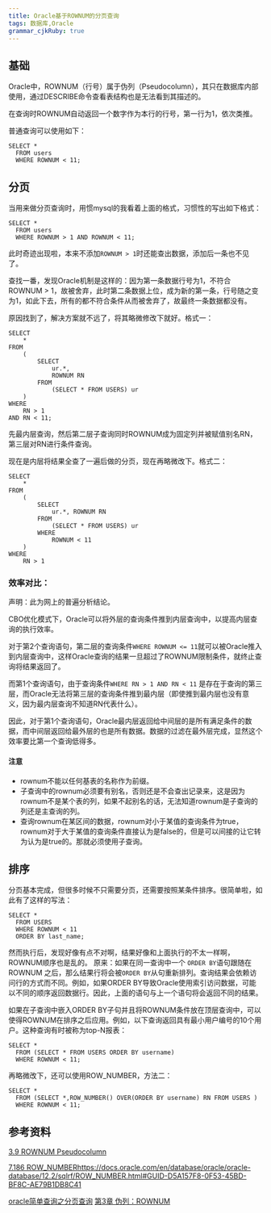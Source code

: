 ```yaml
---
title: Oracle基于ROWNUM的分页查询 
tags: 数据库,Oracle
grammar_cjkRuby: true
---
```


## 基础
Oracle中，ROWNUM（行号）属于伪列（Pseudocolumn），其只在数据库内部使用，通过DESCRIBE命令查看表结构也是无法看到其描述的。

在查询时ROWNUM自动返回一个数字作为本行的行号，第一行为1，依次类推。

普通查询可以使用如下：
```
SELECT *
  FROM users
  WHERE ROWNUM < 11;
```
## 分页
当用来做分页查询时，用惯mysql的我看着上面的格式，习惯性的写出如下格式：

```
SELECT *
  FROM users
  WHERE ROWNUM > 1 AND ROWNUM < 11;
```
此时奇迹出现啦，本来不添加```ROWNUM > 1```时还能查出数据，添加后一条也不见了。

查找一番，发现Oracle机制是这样的：因为第一条数据行号为1，不符合ROWNUM > 1，故被舍弃，此时第二条数据上位，成为新的第一条，行号随之变为1，如此下去，所有的都不符合条件从而被舍弃了，故最终一条数据都没有。

原因找到了，解决方案就不远了，将其略微修改下就好。格式一：

```
SELECT
	*
FROM
	(
		SELECT
			ur.*,
			ROWNUM RN
		FROM
			(SELECT * FROM USERS) ur
	)
WHERE
	RN > 1
AND RN < 11;
```
先最内层查询，然后第二层子查询同时ROWNUM成为固定列并被赋值别名RN，第三层对RN进行条件查询。

现在是内层将结果全查了一遍后做的分页，现在再略微改下。格式二：
```
SELECT
	*
FROM
	(
		SELECT
			ur.*, ROWNUM RN
		FROM
			(SELECT * FROM USERS) ur
		WHERE
			ROWNUM < 11
	)
WHERE
	RN > 1
```
### 效率对比：

声明：此为网上的普遍分析结论。

CBO优化模式下，Oracle可以将外层的查询条件推到内层查询中，以提高内层查询的执行效率。

对于第2个查询语句，第二层的查询条件```WHERE ROWNUM <= 11```就可以被Oracle推入到内层查询中，这样Oracle查询的结果一旦超过了ROWNUM限制条件，就终止查询将结果返回了。 

而第1个查询语句，由于查询条件```WHERE RN > 1 AND RN < 11``` 是存在于查询的第三层，而Oracle无法将第三层的查询条件推到最内层（即使推到最内层也没有意义，因为最内层查询不知道RN代表什么）。

因此，对于第1个查询语句，Oracle最内层返回给中间层的是所有满足条件的数据，而中间层返回给最外层的也是所有数据。数据的过滤在最外层完成，显然这个效率要比第一个查询低得多。

#### 注意
- rownum不能以任何基表的名称作为前缀。 　
- 子查询中的rownum必须要有别名，否则还是不会查出记录来，这是因为rownum不是某个表的列，如果不起别名的话，无法知道rownum是子查询的列还是主查询的列。
- 查询rownum在某区间的数据，rownum对小于某值的查询条件为true，rownum对于大于某值的查询条件直接认为是false的，但是可以间接的让它转为认为是true的。那就必须使用子查询。

## 排序
分页基本完成，但很多时候不只需要分页，还需要按照某条件排序。很简单啦，如此有了这样的写法：
```
SELECT *
  FROM USERS
  WHERE ROWNUM < 11
  ORDER BY last_name;
```
然而执行后，发现好像有点不对啊，结果好像和上面执行的不太一样啊，ROWNUM顺序也是乱的。
原来：如果在同一查询中一个 ```ORDER BY```语句跟随在ROWNUM 之后，那么结果行将会被```ORDER BY```从句重新排列。查询结果会依赖访问行的方式而不同。例如，如果ORDER BY导致Oracle使用索引访问数据，可能以不同的顺序返回数据行。因此，上面的语句与上一个语句将会返回不同的结果。

如果在子查询中嵌入ORDER BY子句并且将ROWNUM条件放在顶层查询中，可以使得ROWNUM在排序之后应用。例如，以下查询返回具有最小用户编号的10个用户。这种查询有时被称为top-N报表：
```
SELECT *
  FROM (SELECT * FROM USERS ORDER BY username)
  WHERE ROWNUM < 11;
```
再略微改下，还可以使用ROW_NUMBER，方法二：
```
SELECT *
  FROM (SELECT *,ROW_NUMBER() OVER(ORDER BY username) RN FROM USERS )
  WHERE ROWNUM < 11;
```


## 参考资料
[3.9 ROWNUM Pseudocolumn](https://docs.oracle.com/en/database/oracle/oracle-database/12.2/sqlrf/ROWNUM-Pseudocolumn.html#GUID-2E40EC12-3FCF-4A4F-B5F2-6BC669021726)

[7.186 ROW_NUMBER]()https://docs.oracle.com/en/database/oracle/oracle-database/12.2/sqlrf/ROW_NUMBER.html#GUID-D5A157F8-0F53-45BD-BF8C-AE79B1DB8C41

[oracle简单查询之分页查询](http://www.imooc.com/article/19758?block_id=tuijian_wz)
[第3章 伪列：ROWNUM ](http://blog.itpub.net/24945919/viewspace-748017/)






